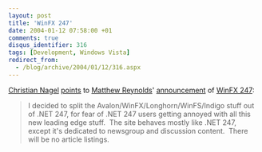 ```yaml
---
layout: post
title: 'WinFX 247'
date: 2004-01-12 07:58:00 +01
comments: true
disqus_identifier: 316
tags: [Development, Windows Vista]
redirect_from:
  - /blog/archive/2004/01/12/316.aspx
---
```


[Christian Nagel](http://weblogs.asp.net/cnagel/) [points](http://weblogs.asp.net/cnagel/archive/2004/01/11/57628.aspx) to [Matthew Reynolds](http://weblogs.asp.net/mreynolds/)' [announcement](http://weblogs.asp.net/mreynolds/archive/2004/01/11/57579.aspx) of [WinFX 247](http://www.winfx247.com/):

> I decided to split the Avalon/WinFX/Longhorn/WinFS/Indigo stuff out of .NET 247, for fear of .NET 247 users getting annoyed with all this new leading edge stuff.  The site behaves mostly like .NET 247, except it's dedicated to newsgroup and discussion content.  There will be no article listings.
